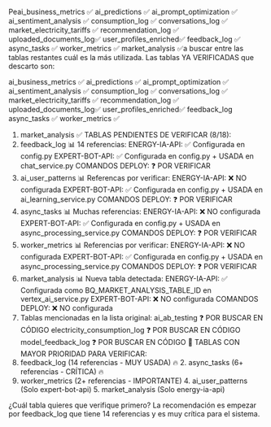 Peai_business_metrics ✅
ai_predictions ✅
ai_prompt_optimization ✅
ai_sentiment_analysis ✅
consumption_log ✅
conversations_log ✅
market_electricity_tariffs ✅
recommendation_log ✅
uploaded_documents_log✅
user_profiles_enriched✅
feedback_log ✅
async_tasks ✅
worker_metrics ✅
market_analysis ✅a buscar entre las tablas restantes cuál es la más utilizada. Las tablas YA VERIFICADAS que descarto son:

ai_business_metrics ✅
ai_predictions ✅
ai_prompt_optimization ✅
ai_sentiment_analysis ✅
consumption_log ✅
conversations_log ✅
market_electricity_tariffs ✅
recommendation_log ✅
uploaded_documents_log✅
user_profiles_enriched✅
feedback_log
async_tasks ✅
worker_metrics ✅

1. market_analysis ✅
   TABLAS PENDIENTES DE VERIFICAR (8/18):
1. feedback_log 📊 14 referencias:
   ENERGY-IA-API: ✅ Configurada en config.py
   EXPERT-BOT-API: ✅ Configurada en config.py + USADA en chat_service.py
   COMANDOS DEPLOY: ❓ POR VERIFICAR
1. ai_user_patterns 📊 Referencas por verificar:
   ENERGY-IA-API: ❌ NO configurada
   EXPERT-BOT-API: ✅ Configurada en config.py + USADA en ai_learning_service.py
   COMANDOS DEPLOY: ❓ POR VERIFICAR
1. async_tasks 📊 Muchas referencias:
   ENERGY-IA-API: ❌ NO configurada
   EXPERT-BOT-API: ✅ Configurada en config.py + USADA en async_processing_service.py
   COMANDOS DEPLOY: ❓ POR VERIFICAR
1. worker_metrics 📊 Referencias por verificar:
   ENERGY-IA-API: ❌ NO configurada
   EXPERT-BOT-API: ✅ Configurada en config.py + USADA en async_processing_service.py
   COMANDOS DEPLOY: ❓ POR VERIFICAR
1. market_analysis 📊 Nueva tabla detectada:
   ENERGY-IA-API: ✅ Configurada como BQ_MARKET_ANALYSIS_TABLE_ID en vertex_ai_service.py
   EXPERT-BOT-API: ❌ NO configurada
   COMANDOS DEPLOY: ❌ NO configurada
1. Tablas mencionadas en la lista original:
   ai_ab_testing ❓ POR BUSCAR EN CÓDIGO
   electricity_consumption_log ❓ POR BUSCAR EN CÓDIGO
   model_feedback_log ❓ POR BUSCAR EN CÓDIGO
   🎯 TABLAS CON MAYOR PRIORIDAD PARA VERIFICAR:
1. feedback_log (14 referencias - MUY USADA) 🔥 2. async_tasks (6+ referencias - CRÍTICA) 🔥
1. worker_metrics (2+ referencias - IMPORTANTE) 4. ai_user_patterns (Solo expert-bot-api) 5. market_analysis (Solo energy-ia-api)

¿Cuál tabla quieres que verifique primero? La recomendación es empezar por feedback_log que tiene 14 referencias y es muy crítica para el sistema.
